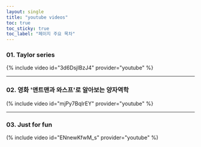```yaml
---
layout: single
title: "youtube videos"
toc: true
toc_sticky: true
toc_label: "페이지 주요 목차"
---
```


### 01. Taylor series
{% include video id="3d6DsjIBzJ4" provider="youtube" %}

---

### 02. 영화 '앤트맨과 와스프'로 알아보는 양자역학
(% include video id="mjPy7BqIrEY" provider="youtube" %}

---

### 03. Just for fun
(% include video id="ENnewKfwM_s" provider="youtube" %)
